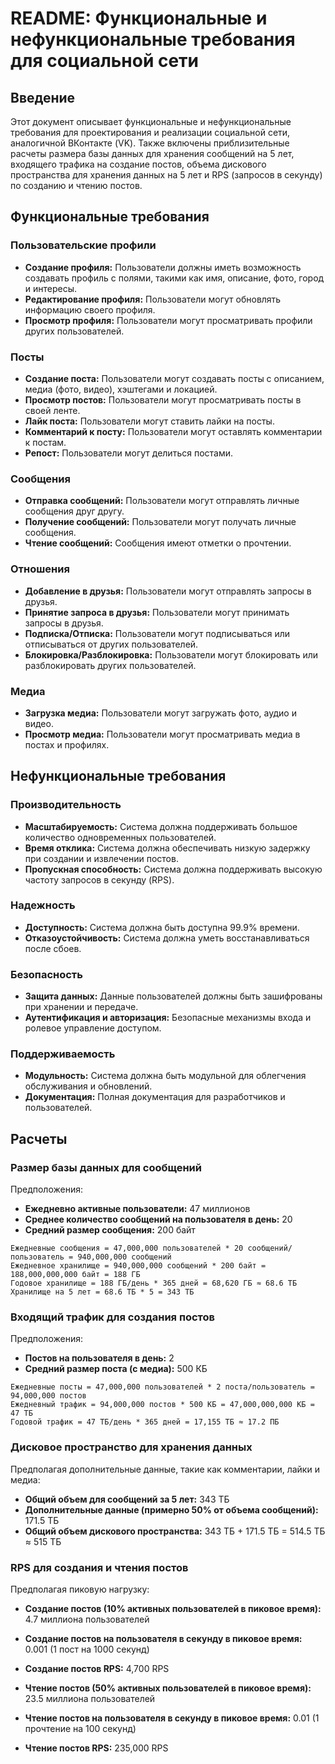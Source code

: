 # README: Функциональные и нефункциональные требования для социальной сети

## Введение
Этот документ описывает функциональные и нефункциональные требования для проектирования и реализации социальной сети, аналогичной ВКонтакте (VK). Также включены приблизительные расчеты размера базы данных для хранения сообщений на 5 лет, входящего трафика на создание постов, объема дискового пространства для хранения данных на 5 лет и RPS (запросов в секунду) по созданию и чтению постов.

## Функциональные требования

### Пользовательские профили
- **Создание профиля:** Пользователи должны иметь возможность создавать профиль с полями, такими как имя, описание, фото, город и интересы.
- **Редактирование профиля:** Пользователи могут обновлять информацию своего профиля.
- **Просмотр профиля:** Пользователи могут просматривать профили других пользователей.

### Посты
- **Создание поста:** Пользователи могут создавать посты с описанием, медиа (фото, видео), хэштегами и локацией.
- **Просмотр постов:** Пользователи могут просматривать посты в своей ленте.
- **Лайк поста:** Пользователи могут ставить лайки на посты.
- **Комментарий к посту:** Пользователи могут оставлять комментарии к постам.
- **Репост:** Пользователи могут делиться постами.

### Сообщения
- **Отправка сообщений:** Пользователи могут отправлять личные сообщения друг другу.
- **Получение сообщений:** Пользователи могут получать личные сообщения.
- **Чтение сообщений:** Сообщения имеют отметки о прочтении.

### Отношения
- **Добавление в друзья:** Пользователи могут отправлять запросы в друзья.
- **Принятие запроса в друзья:** Пользователи могут принимать запросы в друзья.
- **Подписка/Отписка:** Пользователи могут подписываться или отписываться от других пользователей.
- **Блокировка/Разблокировка:** Пользователи могут блокировать или разблокировать других пользователей.

### Медиа
- **Загрузка медиа:** Пользователи могут загружать фото, аудио и видео.
- **Просмотр медиа:** Пользователи могут просматривать медиа в постах и профилях.

## Нефункциональные требования

### Производительность
- **Масштабируемость:** Система должна поддерживать большое количество одновременных пользователей.
- **Время отклика:** Система должна обеспечивать низкую задержку при создании и извлечении постов.
- **Пропускная способность:** Система должна поддерживать высокую частоту запросов в секунду (RPS).

### Надежность
- **Доступность:** Система должна быть доступна 99.9% времени.
- **Отказоустойчивость:** Система должна уметь восстанавливаться после сбоев.

### Безопасность
- **Защита данных:** Данные пользователей должны быть зашифрованы при хранении и передаче.
- **Аутентификация и авторизация:** Безопасные механизмы входа и ролевое управление доступом.

### Поддерживаемость
- **Модульность:** Система должна быть модульной для облегчения обслуживания и обновлений.
- **Документация:** Полная документация для разработчиков и пользователей.

## Расчеты

### Размер базы данных для сообщений
Предположения:
- **Ежедневно активные пользователи:** 47 миллионов
- **Среднее количество сообщений на пользователя в день:** 20
- **Средний размер сообщения:** 200 байт

```
Ежедневные сообщения = 47,000,000 пользователей * 20 сообщений/пользователь = 940,000,000 сообщений
Ежедневное хранилище = 940,000,000 сообщений * 200 байт = 188,000,000,000 байт = 188 ГБ
Годовое хранилище = 188 ГБ/день * 365 дней = 68,620 ГБ ≈ 68.6 ТБ
Хранилище на 5 лет = 68.6 ТБ * 5 = 343 ТБ
```

### Входящий трафик для создания постов
Предположения:
- **Постов на пользователя в день:** 2
- **Средний размер поста (с медиа):** 500 КБ

```
Ежедневные посты = 47,000,000 пользователей * 2 поста/пользователь = 94,000,000 постов
Ежедневный трафик = 94,000,000 постов * 500 КБ = 47,000,000,000 КБ = 47 ТБ
Годовой трафик = 47 ТБ/день * 365 дней = 17,155 ТБ ≈ 17.2 ПБ
```

### Дисковое пространство для хранения данных
Предполагая дополнительные данные, такие как комментарии, лайки и медиа:
- **Общий объем для сообщений за 5 лет:** 343 ТБ
- **Дополнительные данные (примерно 50% от объема сообщений):** 171.5 ТБ
- **Общий объем дискового пространства:** 343 ТБ + 171.5 ТБ = 514.5 ТБ ≈ 515 ТБ

### RPS для создания и чтения постов
Предполагая пиковую нагрузку:
- **Создание постов (10% активных пользователей в пиковое время):** 4.7 миллиона пользователей
- **Создание постов на пользователя в секунду в пиковое время:** 0.001 (1 пост на 1000 секунд)
- **Создание постов RPS:** 4,700 RPS

- **Чтение постов (50% активных пользователей в пиковое время):** 23.5 миллиона пользователей
- **Чтение постов на пользователя в секунду в пиковое время:** 0.01 (1 прочтение на 100 секунд)
- **Чтение постов RPS:** 235,000 RPS

